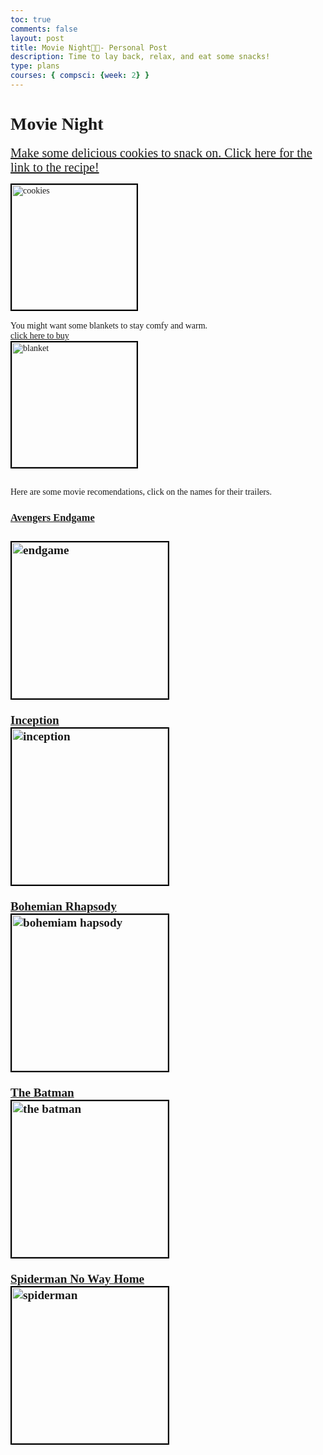 ```yaml
---
toc: true
comments: false
layout: post
title: Movie Night🎥📀- Personal Post
description: Time to lay back, relax, and eat some snacks!
type: plans
courses: { compsci: {week: 2} }
--- 
```



# <span style="font-family: Georgia;">Movie Night🎥📀</span>

<span style= "font 22px;">
<font face="Georgia">

<a href="https://joyfoodsunshine.com/the-most-amazing-chocolate-chip-cookies" style="font-family: Georgia; font-size: 20px;">Make some delicious cookies to snack on. Click here for the link to the recipe!</a><span style= "font 22px;">


<img src="https://joyfoodsunshine.com/wp-content/uploads/2018/02/best-chocolate-chip-cookies-recipe-1.jpg" alt="cookies" style="border: 2px solid #000; width: 200px;">
<br>
<br>
<font face=Georgia">You might want some blankets to stay comfy and warm.</a><span style= "font 22px;">
<br>
<a href="https://www.amazon.com/Utopia-Bedding-Blanket-Lightweight-Microfiber/dp/B0BHDJ987J/ref=sr_1_5?crid=3VPAI60IC62AW&keywords=blankets&qid=1702409509&sprefix=blan%2Caps%2C329&sr=8-5&th=1">click here to buy</a>
<br>
<img src="https://m.media-amazon.com/images/W/MEDIAX_792452-T1/images/I/815aZ0lj60L._AC_SL1500_.jpg" alt="blanket" style="border: 2px solid #000; width: 200px;">
<br>
<br>

<span style= "font 22px;">Here are some movie recomendations, click on the names for their trailers.
<font face="Georgia">
<br>




<h3><a href="https://www.youtube.com/watch?v=TcMBFSGVi1c" target="_blank">Avengers Endgame</a><span style= "font 22px;"><h3>
<img src="https://m.media-amazon.com/images/M/MV5BMTc5MDE2ODcwNV5BMl5BanBnXkFtZTgwMzI2NzQ2NzM@._V1_.jpg" alt="endgame" style="border: 2px solid #000; width: 250px;">
<br>
<br>
<a href="https://www.youtube.com/watch?v=YoHD9XEInc0" target="_blank">Inception</a><span style= "font 22px;">
<br>
<img src="https://resizing.flixster.com/-XZAfHZM39UwaGJIFWKAE8fS0ak=/v3/t/assets/p7825626_p_v8_af.jpg" alt="inception" style="border: 2px solid #000; width: 250px;">
<br>
<br>
<a href="https://www.youtube.com/watch?v=mP0VHJYFOAU" target="_blank">Bohemian Rhapsody</a><span style= "font 22px;">
<br>
<img src="https://m.media-amazon.com/images/M/MV5BMTA2NDc3Njg5NDVeQTJeQWpwZ15BbWU4MDc1NDcxNTUz._V1_FMjpg_UX1000_.jpg" alt="bohemiam hapsody" style="border: 2px solid #000; width: 250px;">
<br>
<br>
<a href="https://www.youtube.com/watch?v=mqqft2x_Aa4" target="_blank">The Batman</a><span style= "font 22px;">
<br>
<img src="https://upload.wikimedia.org/wikipedia/en/f/ff/The_Batman_%28film%29_poster.jpg" alt="the batman" style="border: 2px solid #000; width: 250px;">
<br>
<br>
<a href="https://www.youtube.com/watch?v=JfVOs4VSpmA" target="_blank">Spiderman No Way Home</a><span style= "font 22px;">
<br>
<img src="https://m.media-amazon.com/images/M/MV5BZWMyYzFjYTYtNTRjYi00OGExLWE2YzgtOGRmYjAxZTU3NzBiXkEyXkFqcGdeQXVyMzQ0MzA0NTM@._V1_QL75_UX190_CR0,0,190,281_.jpg" alt="spiderman" style="border: 2px solid #000; width: 250px;">


<style>
    .post header > ul {
        display: none
    }
</style>